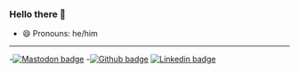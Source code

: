 ### Hello there 👋

- 😄 Pronouns: he/him

___

-[![Mastodon badge](https://img.shields.io/badge/mastodon-%40ctor-blueviolet&link=https://mastodon.online/%40ctor)](https://mastodon.online/@ctor)
-[![Github badge](https://img.shields.io/badge/Github-000000?style=flat&logo=github&link=https://github.com/jgshort)](https://github.com/jgshort)
[![Linkedin badge](https://img.shields.io/badge/Linkedin-0274b3?style=flat&logo=linkedin&link=https://www.linkedin.com/in/ctor)](https://www.linkedin.com/in/ctor/)

<!--
**jgshort/jgshort** is a ✨ _special_ ✨ repository because its `README.md` (this file) appears on your GitHub profile.

Here are some ideas to get you started:

- 🔭 I’m currently working on ...
- 🌱 I’m currently learning ...
- 👯 I’m looking to collaborate on ...
- 🤔 I’m looking for help with ...
- 💬 Ask me about ...
- 📫 How to reach me: ...
- 😄 Pronouns: ...
- ⚡ Fun fact: ...
-->
